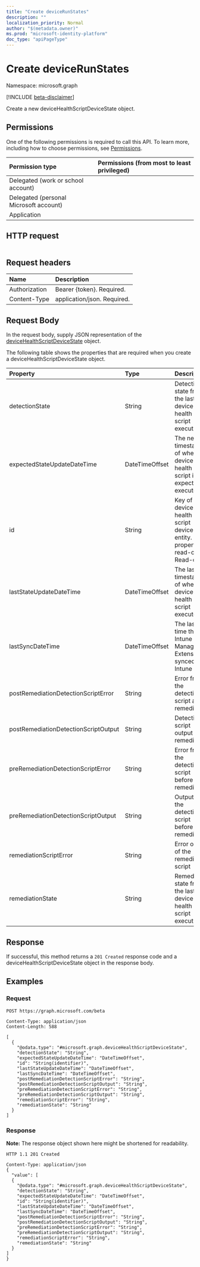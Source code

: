 ```yaml
---
title: "Create deviceRunStates"
description: ""
localization_priority: Normal
author: "$(metadata.owner)"
ms.prod: "microsoft-identity-platform"
doc_type: "apiPageType"
---
```


# Create deviceRunStates

Namespace: microsoft.graph

[!INCLUDE [beta-disclaimer](../../includes/beta-disclaimer.md)]

Create a new deviceHealthScriptDeviceState object.

## Permissions

One of the following permissions is required to call this API. To learn more, including how to choose permissions, see [Permissions](/graph/permissions-reference).

| Permission type                        | Permissions (from most to least privileged) |
| :------------------------------------- | :------------------------------------------ |
| Delegated (work or school account)     |                                             |
| Delegated (personal Microsoft account) |                                             |
| Application                            |                                             |

## HTTP request

<!-- {
  "blockType": "ignored"
}
-->

```http

```

## Request headers

| Name          | Description                 |
| :------------ | :-------------------------- |
| Authorization | Bearer {token}. Required.   |
| Content-Type  | application/json. Required. |

## Request Body

In the request body, supply JSON representation of the [deviceHealthScriptDeviceState](../resources/intune-devicehealthscriptdevicestate.md) object.

<!-- Actions and Functions -->

<!-- CRUD Methods -->

The following table shows the properties that are required when you create a deviceHealthScriptDeviceState object.

| Property                             | Type           | Description                                                                                 |
| :----------------------------------- | :------------- | :------------------------------------------------------------------------------------------ |
| detectionState                       | String         | Detection state from the lastest device health script execution                             |
| expectedStateUpdateDateTime          | DateTimeOffset | The next timestamp of when the device health script is expected to execute                  |
| id                                   | String         | Key of the device health script device state entity. This property is read-only. Read-only. |
| lastStateUpdateDateTime              | DateTimeOffset | The last timestamp of when the device health script executed                                |
| lastSyncDateTime                     | DateTimeOffset | The last time that Intune Managment Extension synced with Intune                            |
| postRemediationDetectionScriptError  | String         | Error from the detection script after remediation                                           |
| postRemediationDetectionScriptOutput | String         | Detection script output after remediation                                                   |
| preRemediationDetectionScriptError   | String         | Error from the detection script before remediation                                          |
| preRemediationDetectionScriptOutput  | String         | Output of the detection script before remediation                                           |
| remediationScriptError               | String         | Error output of the remediation script                                                      |
| remediationState                     | String         | Remediation state from the lastest device health script execution                           |

## Response

If successful, this method returns a `201 Created` response code and a deviceHealthScriptDeviceState object in the response body.

## Examples

### Request

<!-- {
  "blockType": "request",
  "name": "create_devicerunstates"
}
-->

```http
POST https://graph.microsoft.com/beta

Content-Type: application/json
Content-Length: 588

[
  {
    "@odata.type": "#microsoft.graph.deviceHealthScriptDeviceState",
    "detectionState": "String",
    "expectedStateUpdateDateTime": "DateTimeOffset",
    "id": "String(identifier)",
    "lastStateUpdateDateTime": "DateTimeOffset",
    "lastSyncDateTime": "DateTimeOffset",
    "postRemediationDetectionScriptError": "String",
    "postRemediationDetectionScriptOutput": "String",
    "preRemediationDetectionScriptError": "String",
    "preRemediationDetectionScriptOutput": "String",
    "remediationScriptError": "String",
    "remediationState": "String"
  }
]

```

### Response

**Note:** The response object shown here might be shortened for readability.

<!-- {
  "blockType": "response",
  "truncated": true,
  "@odata.type": "$(this.ReturnTypeFullName)"
}
-->

```http
HTTP 1.1 201 Created

Content-Type: application/json
{
  "value": [
  {
    "@odata.type": "#microsoft.graph.deviceHealthScriptDeviceState",
    "detectionState": "String",
    "expectedStateUpdateDateTime": "DateTimeOffset",
    "id": "String(identifier)",
    "lastStateUpdateDateTime": "DateTimeOffset",
    "lastSyncDateTime": "DateTimeOffset",
    "postRemediationDetectionScriptError": "String",
    "postRemediationDetectionScriptOutput": "String",
    "preRemediationDetectionScriptError": "String",
    "preRemediationDetectionScriptOutput": "String",
    "remediationScriptError": "String",
    "remediationState": "String"
  }
]
}

```